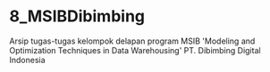 # 8_MSIBDibimbing
Arsip tugas-tugas kelompok delapan program MSIB 'Modeling and Optimization Techniques in Data Warehousing' PT. Dibimbing Digital Indonesia
